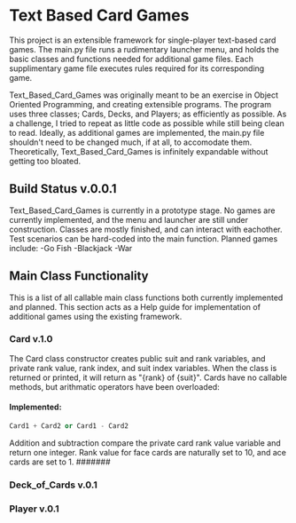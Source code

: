 # Text Based Card Games

This project is an extensible framework for single-player text-based card games. The main.py file runs a rudimentary launcher menu, and holds the basic classes and functions needed for additional game files. Each supplimentary game file executes rules required for its corresponding game.

Text_Based_Card_Games was originally meant to be an exercise in Object Oriented Programming, and creating extensible programs. The program uses three classes; Cards, Decks, and Players; as efficiently as possible. As a challenge, I tried to repeat as little code as possible while still being clean to read. Ideally, as additional games are implemented, the main.py file shouldn't need to be changed much, if at all, to accomodate them. Theoretically, Text_Based_Card_Games is infinitely expandable without getting too bloated.


## Build Status v.0.0.1

Text_Based_Card_Games is currently in a prototype stage. No games are currently implemented, and the menu and launcher are still under construction. Classes are mostly finished, and can interact with eachother. Test scenarios can be hard-coded into the main function. Planned games include:
-Go Fish
-Blackjack
-War


## Main Class Functionality

This is a list of all callable main class functions both currently implemented and planned. This section acts as a Help guide for implementation of additional games using the existing framework.


### Card v.1.0

The Card class constructor creates public suit and rank variables, and private rank value, rank index, and suit index variables. When the class is returned or printed, it will return as "{rank} of {suit}". Cards have no callable methods, but arithmatic operators have been overloaded:

#### Implemented:

```py
Card1 + Card2 or Card1 - Card2
```
Addition and subtraction compare the private card rank value variable and return one integer. Rank value for face cards are naturally set to 10, and ace cards are set to 1. #######


### Deck_of_Cards v.0.1

### Player v.0.1

